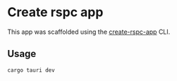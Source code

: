 # Create rspc app

This app was scaffolded using the [create-rspc-app](https://rspc.dev) CLI.

## Usage

```bash
cargo tauri dev
```